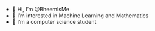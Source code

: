 - 👋 Hi, I’m @BheemIsMe
- 👀 I’m interested in Machine Learning and Mathematics
- 🌱 I’m a computer science student
  

<!---
BheemIsMe/BheemIsMe is a ✨ special ✨ repository because its `README.md` (this file) appears on your GitHub profile.
You can click the Preview link to take a look at your changes.
--->
